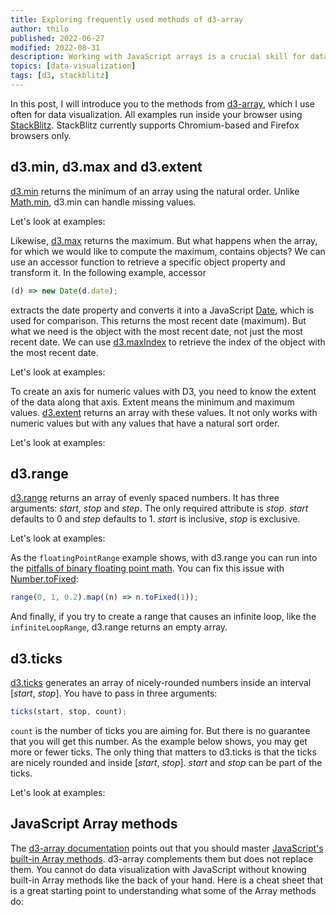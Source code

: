 ```yaml
---
title: Exploring frequently used methods of d3-array
author: thilo
published: 2022-06-27
modified: 2022-08-31
description: Working with JavaScript arrays is a crucial skill for data visualization with D3. Explore frequently used methods of d3-array in this post.
topics: [data-visualization]
tags: [d3, stackblitz]
---
```


<script>
  import { Tweet } from 'sveltekit-embed';
  import MinMissingValuesExample from './examples/min-missing-values/stackblitz.svelte';
  import MaxAccessorExample from './examples/max-accessor/stackblitz.svelte';
  import ExtentExample from './examples/extent/stackblitz.svelte';
  import RangeExample from './examples/range/stackblitz.svelte';
  import TicksExample from './examples/ticks/stackblitz.svelte';
</script>

In this post, I will introduce you to the methods from [d3-array](https://github.com/d3/d3-array), which I use often for data visualization. All examples run inside your browser using [StackBlitz](https://stackblitz.com/). StackBlitz currently supports Chromium-based and Firefox browsers only.

## d3.min, d3.max and d3.extent

[d3.min](https://github.com/d3/d3-array#min) returns the minimum of an array using the natural order. Unlike [Math.min](https://developer.mozilla.org/en-US/docs/Web/JavaScript/Reference/Global_Objects/Math/min), d3.min can handle missing values.

Let's look at examples:

<MinMissingValuesExample />

Likewise, [d3.max](https://github.com/d3/d3-array#max) returns the maximum. But what happens when the array, for which we would like to compute the maximum, contains objects? We can use an accessor function to retrieve a specific object property and transform it. In the following example, accessor

```js
(d) => new Date(d.date);
```

extracts the date property and converts it into a JavaScript [Date](https://developer.mozilla.org/en-US/docs/Web/JavaScript/Reference/Global_Objects/Date), which is used for comparison. This returns the most recent date (maximum). But what we need is the object with the most recent date, not just the most recent date. We can use [d3.maxIndex](https://github.com/d3/d3-array#maxIndex) to retrieve the index of the object with the most recent date.

Let's look at examples:

<MaxAccessorExample />

To create an axis for numeric values with D3, you need to know the extent of the data along that axis. Extent means the minimum and maximum values. [d3.extent](https://github.com/d3/d3-array#extent) returns an array with these values. It not only works with numeric values but with any values that have a natural sort order.

Let's look at examples:

<ExtentExample />

## d3.range

[d3.range](https://github.com/d3/d3-array#range) returns an array of evenly spaced numbers. It has three arguments: _start_, _stop_ and _step_. The only required attribute is _stop_. _start_ defaults to 0 and _step_ defaults to 1. _start_ is inclusive, _stop_ is exclusive.

Let's look at examples:

<RangeExample />

As the `floatingPointRange` example shows, with d3.range you can run into the [pitfalls of binary floating point math](https://stackoverflow.com/questions/588004/is-floating-point-math-broken). You can fix this issue with [Number.toFixed](https://developer.mozilla.org/en-US/docs/Web/JavaScript/Reference/Global_Objects/Number/toFixed):

```js
range(0, 1, 0.2).map((n) => n.toFixed(1));
```

And finally, if you try to create a range that causes an infinite loop, like the `infiniteLoopRange`, d3.range returns an empty array.

## d3.ticks

[d3.ticks](https://github.com/d3/d3-array#ticks) generates an array of nicely-rounded numbers inside an interval [_start_, _stop_]. You have to pass in three arguments:

```js
ticks(start, stop, count);
```

`count` is the number of ticks you are aiming for. But there is no guarantee that you will get this number. As the example below shows, you may get more or fewer ticks. The only thing that matters to d3.ticks is that the ticks are nicely rounded and inside [_start_, _stop_]. _start_ and _stop_ can be part of the ticks.

Let's look at examples:

<TicksExample />

## JavaScript Array methods

The [d3-array documentation](https://github.com/d3/d3-array#d3-array) points out that you should master [JavaScript's built-in Array methods](https://developer.mozilla.org/en-US/docs/Web/JavaScript/Reference/Global_Objects/Array). d3-array complements them but does not replace them. You cannot do data visualization with JavaScript without knowing built-in Array methods like the back of your hand. Here is a cheat sheet that is a great starting point to understanding what some of the Array methods do:

<Tweet tweetLink="sulco/status/1281545450273865730" />
